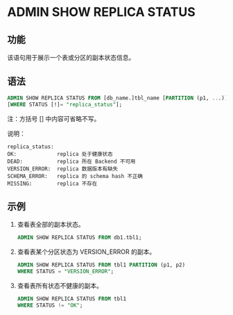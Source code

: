 # ADMIN SHOW REPLICA STATUS

## 功能

该语句用于展示一个表或分区的副本状态信息。

## 语法

```sql
ADMIN SHOW REPLICA STATUS FROM [db_name.]tbl_name [PARTITION (p1, ...)]
[WHERE STATUS [!]= "replica_status"];
```

注：方括号 [] 中内容可省略不写。

说明：

```plain text
replica_status:
OK:             replica 处于健康状态
DEAD:           replica 所在 Backend 不可用
VERSION_ERROR:  replica 数据版本有缺失
SCHEMA_ERROR:   replica 的 schema hash 不正确
MISSING:        replica 不存在
```

## 示例

1. 查看表全部的副本状态。

    ```sql
    ADMIN SHOW REPLICA STATUS FROM db1.tbl1;
    ```

2. 查看表某个分区状态为 VERSION_ERROR 的副本。

    ```sql
    ADMIN SHOW REPLICA STATUS FROM tbl1 PARTITION (p1, p2)
    WHERE STATUS = "VERSION_ERROR";
    ```

3. 查看表所有状态不健康的副本。

    ```sql
    ADMIN SHOW REPLICA STATUS FROM tbl1
    WHERE STATUS != "OK";
    ```

